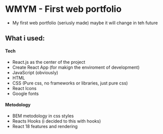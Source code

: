 # WMYM - First web portfolio

-   My first web portfolio (seriusly made) maybe it will change in teh future

## What i used:

#### Tech

-   React.js as the center of the project
-   Create React App (for makign the enviroment of development)
-   JavaScript (obviously)
-   HTML
-   CSS (Pure css, no frameworks or libraries, just pure css)
-   React Icons
-   Google fonts

#### Metodology

-   BEM metodology in css styles
-   Reacts Hooks (i decided to this with hooks)
-   React 18 features and rendering
